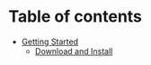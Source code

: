 # Table of contents

* [Getting Started](README.md)
  * [Download and Install](getting-started/download-and-install.md)

